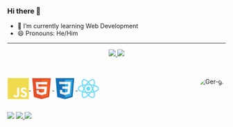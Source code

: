 ### Hi there 👋

- 🌱 I’m currently learning Web Development
- 😄 Pronouns: He/Him

---
<!--============================== STATISTICS ==============================-->

<div align="center">
  <a href="https://github.com/GermanoTischler">
  <img height="160em" src="https://github-readme-stats.vercel.app/api?username=GermanoTischler&show_icons=true&theme=midnight-purple&include_all_commits=true&count_private=true"/>
  <img height="160em" src="https://github-readme-stats.vercel.app/api/top-langs/?username=GermanoTischler&layout=compact&langs_count-16&theme=midnight-purple"/>
</div>
  
##
<!--============================== LANGUAGES ==============================-->
  
<div style="display: inline_block"><br>
  <img align="center" alt="Ger-Js" height="50" width="50" src="https://raw.githubusercontent.com/devicons/devicon/master/icons/javascript/javascript-plain.svg">
  <img align="center" alt="Ger-HTML" height="50" width="50" src="https://raw.githubusercontent.com/devicons/devicon/master/icons/html5/html5-original.svg">
  <img align="center" alt="Ger-CSS" height="50" width="50" src="https://raw.githubusercontent.com/devicons/devicon/master/icons/css3/css3-original.svg">
  <img align="center" alt="Ger-React" height="50" width="50" src="https://raw.githubusercontent.com/devicons/devicon/master/icons/react/react-original.svg">
  <img align="right" alt="Ger-gif" height="160" style="border-radius:50px;" src="https://camo.githubusercontent.com/95baa45858b05db0a876a21c6785ab1967dac2b62c1f5d4b5367937073d251fa/68747470733a2f2f692e696d6775722e636f6d2f3531636354536f2e676966">
</div>
  
  ##
<!--============================== SOCIAL MEDIA ==============================-->
  
<div>
  <a href="https://www.instagram.com/g.tischlxr" target="_blank"><img src="https://img.shields.io/badge/Instagram-E4405F?style=for-the-badge&logo=instagram&logoColor=white" target="_blank"></a>
  <a href = "mailto:germanotischler@gmail.com"><img src="https://img.shields.io/badge/Gmail-D14836?style=for-the-badge&logo=gmail&logoColor=white" target="_blank"> </a>
  <a href="https://www.linkedin.com/in/germano-tischler-25812b248" target="_blank"><img src="https://img.shields.io/badge/-LinkedIn-%230077B5?style=for-the-badge&logo=linkedin&logoColor=white" target="_blank"></a>
</div>
  
